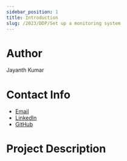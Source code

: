 ```yaml
---
sidebar_position: 1
title: Introduction
slug: /2023/DDP/Set up a monitoring system
---
```



# Author
Jayanth Kumar

# Contact Info
- [Email](mailto:jayanthkumar1903@gmail.com)
- [LinkedIn](https://www.linkedin.com/in/jayanth-kumar-14a4811b5/)
- [GitHub](https://github.com/jayanth-kumar-morem)

# Project Description


